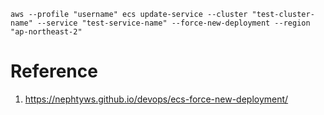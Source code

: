 ```shell
aws --profile "username" ecs update-service --cluster "test-cluster-name" --service "test-service-name" --force-new-deployment --region "ap-northeast-2"
```

# Reference
1. https://nephtyws.github.io/devops/ecs-force-new-deployment/

